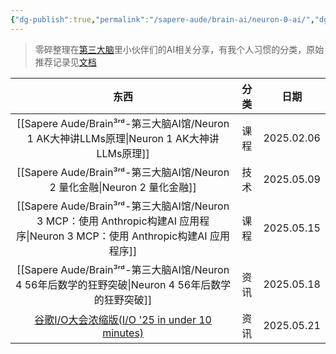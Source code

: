 ```yaml
---
{"dg-publish":true,"permalink":"/sapere-aude/brain-ai/neuron-0-ai/","dgPassFrontmatter":true}
---
```


> 零碎整理在[第三大脑](https://www.desiderando.net/)里小伙伴们的AI相关分享，有我个人习惯的分类，原始推荐记录见[文档](https://docs.qq.com/smartsheet/DRHF2SnJVZ1VvbE10?viewId=v2JKhc&tab=t00i2h)

|                                           东西                                           | 分类  |     日期     |
| :------------------------------------------------------------------------------------: | :-: | :--------: |
|                                [[Sapere Aude/Brain³ʳᵈ-第三大脑AI馆/Neuron 1 AK大神讲LLMs原理\|Neuron 1 AK大神讲LLMs原理]]                                | 课程  | 2025.02.06 |
|                                   [[Sapere Aude/Brain³ʳᵈ-第三大脑AI馆/Neuron 2 量化金融\|Neuron 2 量化金融]]                                    | 技术  | 2025.05.09 |
|                         [[Sapere Aude/Brain³ʳᵈ-第三大脑AI馆/Neuron 3 MCP：使用 Anthropic构建AI 应用程序\|Neuron 3 MCP：使用 Anthropic构建AI 应用程序]]                         | 课程  | 2025.05.15 |
|                                [[Sapere Aude/Brain³ʳᵈ-第三大脑AI馆/Neuron 4 56年后数学的狂野突破\|Neuron 4 56年后数学的狂野突破]]                                | 资讯  | 2025.05.18 |
| [谷歌I/O大会浓缩版(I/O '25 in under 10 minutes)](https://www.youtube.com/watch?v=LxvErFkBXPk) | 资讯  | 2025.05.21 |
